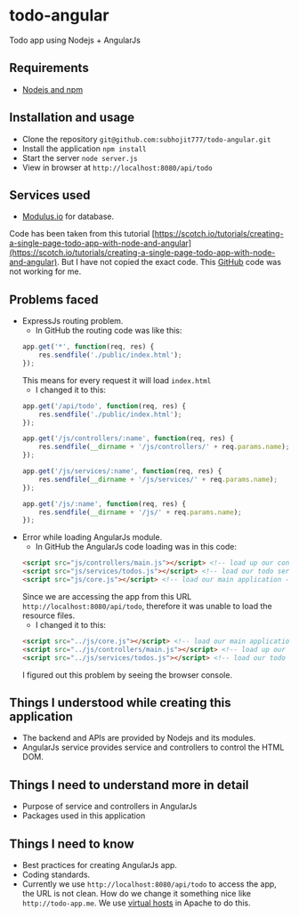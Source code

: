 # todo-angular
Todo app using Nodejs + AngularJs

Requirements
-------------
- [Nodejs and npm](http://nodejs.org/)

Installation and usage
------------------------
- Clone the repository `git@github.com:subhojit777/todo-angular.git`
- Install the application `npm install`
- Start the server `node server.js`
- View in browser at `http://localhost:8080/api/todo`

Services used
--------------
- [Modulus.io](https://modulus.io/) for database.

Code has been taken from this tutorial [https://scotch.io/tutorials/creating-a-single-page-todo-app-with-node-and-angular](https://scotch.io/tutorials/creating-a-single-page-todo-app-with-node-and-angular). But I have not copied the exact code.
This [GitHub](https://github.com/scotch-io/node-todo) code was not working for me.

Problems faced
---------------
- ExpressJs routing problem.
	- In GitHub the routing code was like this:
	```javascript
	app.get('*', function(req, res) {
		res.sendfile('./public/index.html');
	});
	```
	This means for every request it will load `index.html`
	- I changed it to this:
	```javascript
	app.get('/api/todo', function(req, res) {
		res.sendfile('./public/index.html');
	});

	app.get('/js/controllers/:name', function(req, res) {
		res.sendfile(__dirname + '/js/controllers/' + req.params.name);
	});

	app.get('/js/services/:name', function(req, res) {
		res.sendfile(__dirname + '/js/services/' + req.params.name);
	});

	app.get('/js/:name', function(req, res) {
		res.sendfile(__dirname + '/js/' + req.params.name);
	});
	```
- Error while loading AngularJs module.
	- In GitHub the AngularJs code loading was in this code:
	```html
	<script src="js/controllers/main.js"></script> <!-- load up our controller -->
	<script src="js/services/todos.js"></script> <!-- load our todo service -->
	<script src="js/core.js"></script> <!-- load our main application -->
	```
	Since we are accessing the app from this URL `http://localhost:8080/api/todo`,
	therefore it was unable to load the resource files.
	- I changed it to this:
	```html
	<script src="../js/core.js"></script> <!-- load our main application -->
	<script src="../js/controllers/main.js"></script> <!-- load up our controller -->
	<script src="../js/services/todos.js"></script> <!-- load our todo service -->
	```
	I figured out this problem by seeing the browser console.

Things I understood while creating this application
----------------------------------------------------
- The backend and APIs are provided by Nodejs and its modules.
- AngularJs service provides service and controllers to control the HTML DOM.

Things I need to understand more in detail
-------------------------------------------
- Purpose of service and controllers in AngularJs
- Packages used in this application

Things I need to know
---------------------
- Best practices for creating AngularJs app.
- Coding standards.
- Currently we use `http://localhost:8080/api/todo` to access the app, the URL
is not clean. How do we change it something nice like `http://todo-app.me`. We
use [virtual hosts](http://httpd.apache.org/docs/2.2/vhosts/examples.html) in
Apache to do this.
